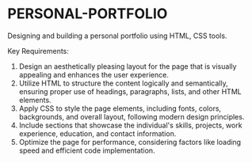 # PERSONAL-PORTFOLIO
Designing and building a personal portfolio using HTML, CSS tools.

Key Requirements:
1. Design an aesthetically pleasing layout for the page that is visually appealing and enhances the user experience.
2. Utilize HTML to structure the content logically and semantically, ensuring proper use of headings, paragraphs, lists, and other HTML elements.
3. Apply CSS to style the page elements, including fonts, colors, backgrounds, and overall layout, following modern design principles.
4. Include sections that showcase the individual's skills, projects, work experience, education, and contact information.
5. Optimize the page for performance, considering factors like loading speed and efficient code implementation.



